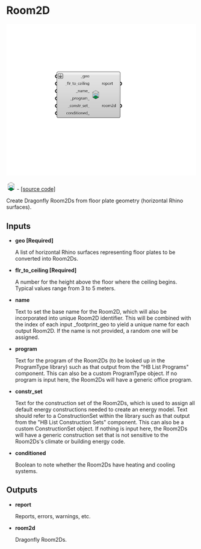# Room2D

![](../../.gitbook/assets/Room2D.png)

![](../../.gitbook/assets/Room2D%20%281%29.png) - [\[source code\]](https://github.com/ladybug-tools/dragonfly-grasshopper/blob/master/dragonfly_grasshopper/src//DF%20Room2D.py)

Create Dragonfly Room2Ds from floor plate geometry \(horizontal Rhino surfaces\).

## Inputs

* **geo \[Required\]**

  A list of horizontal Rhino surfaces representing floor plates to be converted into Room2Ds. 

* **flr\_to\_ceiling \[Required\]**

  A number for the height above the floor where the ceiling begins. Typical values range from 3 to 5 meters. 

* **name**

  Text to set the base name for the Room2D, which will also be incorporated into unique Room2D identifier. This will be combined with the index of each input \_footprint\_geo to yield a unique name for each output Room2D. If the name is not provided, a random one will be assigned. 

* **program**

  Text for the program of the Room2Ds \(to be looked up in the ProgramType library\) such as that output from the "HB List Programs" component. This can also be a custom ProgramType object. If no program is input here, the Room2Ds will have a generic office program. 

* **constr\_set**

  Text for the construction set of the Room2Ds, which is used to assign all default energy constructions needed to create an energy model. Text should refer to a ConstructionSet within the library such as that output from the "HB List Construction Sets" component. This can also be a custom ConstructionSet object. If nothing is input here, the Room2Ds will have a generic construction set that is not sensitive to the Room2Ds's climate or building energy code. 

* **conditioned**

  Boolean to note whether the Room2Ds have heating and cooling systems. 

## Outputs

* **report**

  Reports, errors, warnings, etc. 

* **room2d**

  Dragonfly Room2Ds. 

